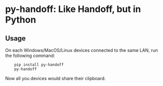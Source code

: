 # py-handoff: Like Handoff, but in Python

## Usage
On each Windows/MacOS/Linux devices connected to the same LAN, run the following command:
```
    pip install py-handoff
    py-handoff
```
Now all you devices would share their clipboard.